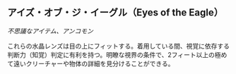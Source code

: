 ## アイズ・オブ・ジ・イーグル（Eyes of the Eagle）
*不思議なアイテム、アンコモン*

これらの水晶レンズは目の上にフィットする。着用している間、視覚に依存する判断力（知覚）判定に有利を持つ。明瞭な視界の条件で、2フィート以上の極めて遠いクリーチャーや物体の詳細を見分けることができる。